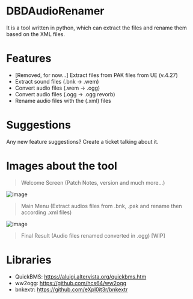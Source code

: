 # DBDAudioRenamer
It is a tool written in python, which can extract the files and rename them based on the XML files.

# Features
- [Removed, for now...] Extract files from PAK files from UE (v.4.27)
- Extract sound files (.bnk -> .wem)
- Convert audio files (.wem -> .ogg) 
- Convert audio files (.ogg -> .ogg revorb)
- Rename audio files with the (.xml) files

# Suggestions
Any new feature suggestions? Create a ticket talking about it.

# Images about the tool

> Welcome Screen (Patch Notes, version and much more...)

![image](https://github.com/Neinndall/DBDAudioRenamer/assets/66384195/40bca9b3-7367-42d8-8c15-89202466ae66)

> Main Menu (Extract audios files from .bnk, .pak and rename then according .xml files)

![image](https://github.com/Neinndall/DBDAudioRenamer/assets/66384195/9683ad4a-a262-4c2d-ab9b-0a32981866db)

> Final Result (Audio files renamed converted in .ogg)
[WIP]

# Libraries
- QuickBMS: https://aluigi.altervista.org/quickbms.htm
- ww2ogg: https://github.com/hcs64/ww2ogg
- bnkextr: https://github.com/eXpl0it3r/bnkextr
